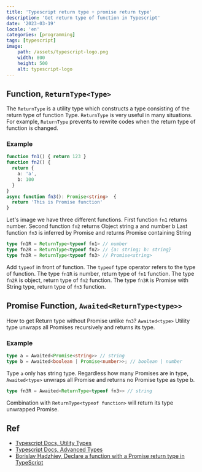 ```yaml
---
title: 'Typescript return type + promise return type'
description: 'Get return type of function in Typescript'
date: '2023-03-19'
locale: 'en'
categories: [programming]
tags: [typescript]
image:
    path: /assets/typescript-logo.png
    width: 800
    height: 500
    alt: typescript-logo
---
```

## Function, `ReturnType<Type>`
The `ReturnType` is a utility type which constructs a type consisting of the return type of function Type. 
`ReturnType` is very useful in many situations. For example, `ReturnType` prevents to rewrite codes when the return type of function is changed. 

### Example
```typescript
function fn1() { return 123 }
function fn2() {
  return {
    a: 'a',
    b: 100
  } 
}
async function fn3(): Promise<string>  {
  return 'This is Promise function'
}
```
Let's image we have three different functions. First function `fn1` returns number. Second function `fn2` returns Object string a and number b
Last function `fn3` is inferred by Promise and returns Promise containing String

```typescript
type fn1R = ReturnType<typeof fn1> // number
type fn2R = ReturnType<typeof fn2> // {a: string; b: string}
type fn3R = ReturnType<typeof fn3> // Promise<string>
```
Add `typeof` in front of function. The `typeof` type operator refers to the type of function. 
The type `fn1R` is number, return type of `fn1` function.
The type `fn2R` is object, return type of `fn2` function.
The type `fn3R` is Promise with String type, return type of `fn3` function.

## Promise Function, `Awaited<ReturnType<type>>`
How to get Return type without Promise unlike `fn3`?
`Awaited<type>` Utility type unwraps all Promises recursively and returns its type.

### Example
```typescript
type a = Awaited<Promise<string>> // string
type b = Awaited<boolean | Promise<number>>; // boolean | number
```
Type `a` only has string type. 
Regardless how many Promises are in type, `Awaited<type>` unwraps all Promise and returns no Promise type as type b.

```typescript
type fn3R = Awaited<ReturnType<typeof fn3>> // string
```
Combination with `ReturnType<typeof function>` will return its type unwrapped Promise.

## Ref
- [Typescript Docs, Utility Types](https://www.typescriptlang.org/docs/handbook/utility-types.html#awaitedtype)
- [Typescript Docs, Advanced Types](https://www.typescriptlang.org/docs/handbook/advanced-types.html)
- [Borislav Hadzhiev, Declare a function with a Promise return type in TypeScript](https://bobbyhadz.com/blog/typescript-function-return-type-promise)
